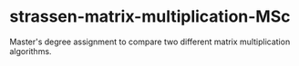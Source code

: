 # strassen-matrix-multiplication-MSc
Master's degree assignment to compare two different matrix multiplication algorithms.
